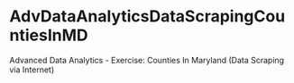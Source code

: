# AdvDataAnalyticsDataScrapingCountiesInMD
Advanced Data Analytics - Exercise: Counties In Maryland (Data Scraping via Internet)
